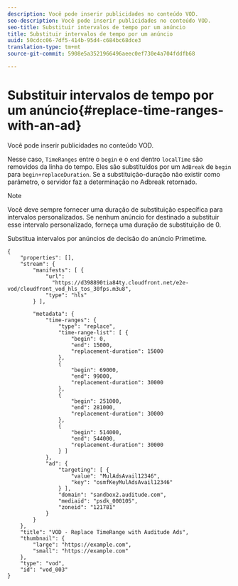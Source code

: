 ```yaml
---
description: Você pode inserir publicidades no conteúdo VOD.
seo-description: Você pode inserir publicidades no conteúdo VOD.
seo-title: Substituir intervalos de tempo por um anúncio
title: Substituir intervalos de tempo por um anúncio
uuid: 50cdcc06-7df5-414b-95d4-c684bc68dce3
translation-type: tm+mt
source-git-commit: 5908e5a3521966496aeec0ef730e4a704fddfb68

---
```



# Substituir intervalos de tempo por um anúncio{#replace-time-ranges-with-an-ad}

Você pode inserir publicidades no conteúdo VOD.

Nesse caso, `TimeRanges` entre o `begin` e o `end` dentro `localTime` são removidos da linha do tempo. Eles são substituídos por um `AdBreak` de `begin` para `begin+replaceDuration`. Se a substituição-duração não existir como parâmetro, o servidor faz a determinação no Adbreak retornado.

>[!NOTE]
>
>Você deve sempre fornecer uma duração de substituição específica para intervalos personalizados. Se nenhum anúncio for destinado a substituir esse intervalo personalizado, forneça uma duração de substituição de 0.

Substitua intervalos por anúncios de decisão do anúncio Primetime.

```
{   
    "properties": [],
    "stream": {
        "manifests": [ {
            "url": 
              "https://d398890tia84ty.cloudfront.net/e2e-vod/cloudfront_vod_hls_tos_30fps.m3u8",
            "type": "hls"
        } ],
                 
        "metadata": {
            "time-ranges": {
                "type": "replace",
                "time-range-list": [ {
                    "begin": 0,
                    "end": 15000,
                    "replacement-duration": 15000 
                },
                {
                    "begin": 69000,
                    "end": 99000,
                    "replacement-duration": 30000
                },
                {
                    "begin": 251000,
                    "end": 281000,
                    "replacement-duration": 30000
                },
                {
                    "begin": 514000,
                    "end": 544000,
                    "replacement-duration": 30000
                } ]
            },
            "ad": {
                "targeting": [ {
                    "value": "MulAdsAvail12346",
                    "key": "osmfKeyMulAdsAvail12346"
                } ],
                "domain": "sandbox2.auditude.com",
                "mediaid": "psdk_000105",
                "zoneid": "121781"
            }     
        }
    },   
    "title": "VOD - Replace TimeRange with Auditude Ads",
    "thumbnail": {
        "large": "https://example.com",
        "small": "https://example.com"
    },
    "type": "vod",
    "id": "vod_003"
}
```


